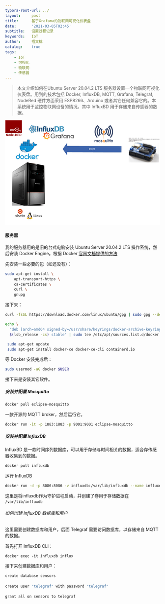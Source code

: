 ```yaml
---
typora-root-url: ../
layout:     post
title:      基于Grafana的物联网可视化仪表盘
date:       '2021-03-05T02:45'
subtitle:   设置过程记录
keywords:   IoT
author:     招文桃
catalog:    true
tags:
    - IoT
    - 可视化
    - 物联网
    - 传感器
---
```


> 本文介绍如何在Ubuntu Server 20.04.2 LTS 服务器设置一个物联网可视化仪表盘。用到的技术包括 Docker, InfluxDB, MQTT, Grafana, Telegraf, NodeRed
硬件方面采用 ESP8266、Arduino 或者其它任何兼容它的。本系统用于监控物联网设备的情况。其中 InfluxBD 用于存储来自传感器的数据。

![image-20210305030358768](/img/image-20210305030358768.png)


#### 服务器

我的服务器用的是旧的台式电脑安装 Ubuntu Server 20.04.2 LTS 操作系统，然后安装 Docker Engine。根据 Docker [官网文档提供的方法 ](https://docs.docker.com/engine/install/ubuntu/) <!--more-->

先安装一些必要的包（如还没有）：

```bash
sudo apt-get install \
    apt-transport-https \
    ca-certificates \
    curl \
    gnupg
```

接下来：

```bash
curl -fsSL https://download.docker.com/linux/ubuntu/gpg | sudo gpg --dearmor -o /usr/share/keyrings/docker-archive-keyring.gpg
```

```bash
echo \
  "deb [arch=amd64 signed-by=/usr/share/keyrings/docker-archive-keyring.gpg] https://download.docker.com/linux/ubuntu \
  $(lsb_release -cs) stable" | sudo tee /etc/apt/sources.list.d/docker.list > /dev/null
```

```bash
 sudo apt-get update
 sudo apt-get install docker-ce docker-ce-cli containerd.io
```

等 Docker 安装完成后：

```bash
sudo usermod -aG docker $USER
```

接下来是安装其它软件。

##### 安装并配置 Mosquitto

```bash
docker pull eclipse-mosquitto
```

一款开源的 MQTT broker，然后运行它。

```bash
docker run -it -p 1883:1883 -p 9001:9001 eclipse-mosquitto
```

##### 安装并配置 InfluxDB

InfluxBD 是一款时间序列数据库，可以用于存储与时间相关的数据，适合存传感器收集到的数据。

```bash
docker pull influxdb
```

运行 InfluxDB

```bash
docker run -d -p 8086:8086 -v influxdb:/var/lib/influxdb --name influxdb influxdb
```

这里是将influxdb作为守护进程启动，并创建了卷用于存储数据在 `/var/lib/influxdb`

###### 如何创建 InfluxDB 数据库和用户

这里需要创建数据库和用户，后面 Telegraf 需要访问数据库，以存储来自 MQTT 的数据。

首先打开 InfluxDB CLI：

```
docker exec -it influxdb influx
```

接下来创建数据库和用户：

```bash
create database sensors

create user "telegraf" with password "telegraf"

grant all on sensors to telegraf
```

